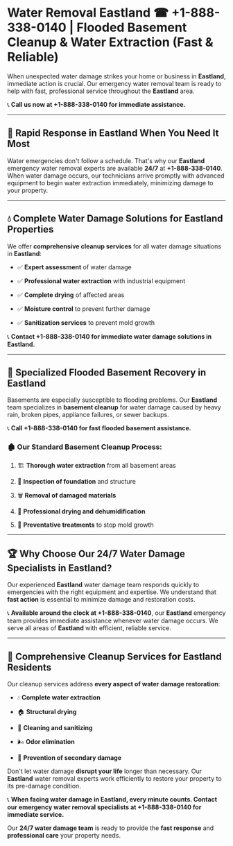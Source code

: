# Water Removal Eastland ☎ +1-888-338-0140 | Flooded Basement Cleanup & Water Extraction (Fast & Reliable)

When unexpected water damage strikes your home or business in **Eastland**, immediate action is crucial. Our emergency water removal team is ready to help with fast, professional service throughout the **Eastland** area. 

📞 **Call us now at +1-888-338-0140 for immediate assistance.**
---
## 🚀 Rapid Response in Eastland When You Need It Most
Water emergencies don't follow a schedule. That's why our **Eastland** emergency water removal experts are available **24/7** at **+1-888-338-0140**. When water damage occurs, our technicians arrive promptly with advanced equipment to begin water extraction immediately, minimizing damage to your property.
---
## 💧 Complete Water Damage Solutions for Eastland Properties
We offer **comprehensive cleanup services** for all water damage situations in **Eastland**:
- ✅ **Expert assessment** of water damage  
- ✅ **Professional water extraction** with industrial equipment  
- ✅ **Complete drying** of affected areas  
- ✅ **Moisture control** to prevent further damage  
- ✅ **Sanitization services** to prevent mold growth  
📞 **Contact +1-888-338-0140 for immediate water damage solutions in Eastland.**
---
## 🌊 Specialized Flooded Basement Recovery in Eastland
Basements are especially susceptible to flooding problems. Our **Eastland** team specializes in **basement cleanup** for water damage caused by heavy rain, broken pipes, appliance failures, or sewer backups. 
📞 **Call +1-888-338-0140 for fast flooded basement assistance.**
### 🏚️ Our Standard Basement Cleanup Process:
1. 🏗️ **Thorough water extraction** from all basement areas  
2. 🔎 **Inspection of foundation** and structure  
3. 🗑️ **Removal of damaged materials**  
4. 💨 **Professional drying and dehumidification**  
5. 🚫 **Preventative treatments** to stop mold growth  
---
## 🏆 Why Choose Our 24/7 Water Damage Specialists in Eastland?
Our experienced **Eastland** water damage team responds quickly to emergencies with the right equipment and expertise. We understand that **fast action** is essential to minimize damage and restoration costs.
📞 **Available around the clock at +1-888-338-0140**, our **Eastland** emergency team provides immediate assistance whenever water damage occurs. We serve all areas of **Eastland** with efficient, reliable service.
---
## 🧹 Comprehensive Cleanup Services for Eastland Residents
Our cleanup services address **every aspect of water damage restoration**:
- 💧 **Complete water extraction**  
- 🏠 **Structural drying**  
- 🧼 **Cleaning and sanitizing**  
- 🌬️ **Odor elimination**  
- 🚫 **Prevention of secondary damage**  
Don't let water damage **disrupt your life** longer than necessary. Our **Eastland** water removal experts work efficiently to restore your property to its pre-damage condition.
📞 **When facing water damage in Eastland, every minute counts. Contact our emergency water removal specialists at +1-888-338-0140 for immediate service.**
Our **24/7 water damage team** is ready to provide the **fast response** and **professional care** your property needs.
